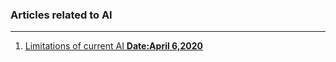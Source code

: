 ### Articles related to AI
---
 1. [Limitations of current AI **Date:April 6,2020**](https://www.sicara.ai/blog/artificial-general-intelligence)